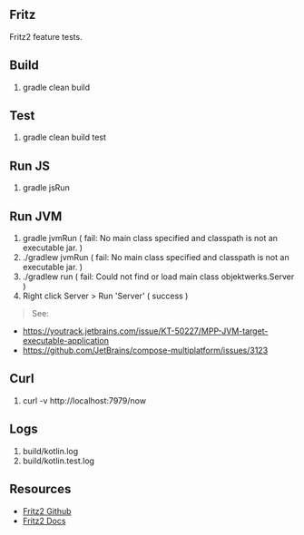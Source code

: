 Fritz
-----
Fritz2 feature tests.

Build
-----
1. gradle clean build

Test
----
1. gradle clean build test

Run JS
------
1. gradle jsRun

Run JVM
-------
1. gradle jvmRun ( fail: No main class specified and classpath is not an executable jar. )
2. ./gradlew jvmRun ( fail: No main class specified and classpath is not an executable jar. )
3. ./gradlew run ( fail: Could not find or load main class objektwerks.Server )
4. Right click Server > Run 'Server' ( success )
>See:
* https://youtrack.jetbrains.com/issue/KT-50227/MPP-JVM-target-executable-application
* https://github.com/JetBrains/compose-multiplatform/issues/3123

Curl
----
1. curl -v http://localhost:7979/now

Logs
----
1. build/kotlin.log
2. build/kotlin.test.log

Resources
---------
* [Fritz2 Github](https://github.com/jwstegemann/fritz2)
* [Fritz2 Docs](https://www.fritz2.dev/docs/)